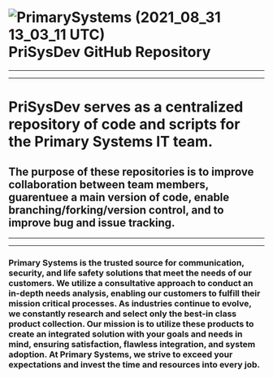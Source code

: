 # ![PrimarySystems (2021_08_31 13_03_11 UTC)](https://user-images.githubusercontent.com/106625352/173837370-d9b5b55b-68e2-4f06-ab98-c2902b2a72cd.jpg)  PriSysDev GitHub Repository

-----
-----
# PriSysDev serves as a centralized repository of code and scripts for the Primary Systems IT team. 


## The purpose of these repositories is to improve collaboration between team members, guarentuee a main version of code, enable branching/forking/version control, and to improve bug and issue tracking. 

----------
--------
   
### Primary Systems is the trusted source for communication, security, and life safety solutions that meet the needs of our customers. We utilize a consultative approach to conduct an in-depth needs analysis, enabling our customers to fulfill their mission critical processes. As industries continue to evolve, we constantly research and select only the best-in class product collection. Our mission is to utilize these products to create an integrated solution with your goals and needs in mind, ensuring satisfaction, flawless integration, and system adoption. At Primary Systems, we strive to exceed your expectations and invest the time and resources into every job.
